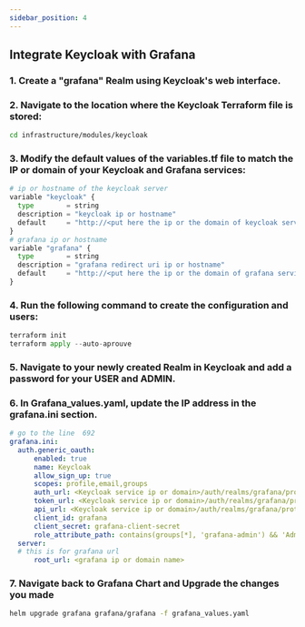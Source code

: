 ```yaml
---
sidebar_position: 4
---
```



## Integrate Keycloak with Grafana

### 1. Create a "grafana" Realm using Keycloak's web interface.

### 2. Navigate to the location where the Keycloak Terraform file is stored:

```bash
cd infrastructure/modules/keycloak
```
### 3. Modify the default values of the variables.tf file to match the IP or domain of your Keycloak and Grafana services:

```python
# ip or hostname of the keycloak server
variable "keycloak" {
  type        = string 
  description = "keycloak ip or hostname"
  default     = "http://<put here the ip or the domain of keycloak service>"
}
# grafana ip or hostname
variable "grafana" {
  type        = string 
  description = "grafana redirect uri ip or hostname"
  default     = "http://<put here the ip or the domain of grafana service>/login/generic_oauth"
}
```

### 4. Run the following command to create the configuration and users:

```python
terraform init
terraform apply --auto-aprouve
```

### 5. Navigate to your newly created Realm in Keycloak and add a password for your **USER** and **ADMIN**.

### 6. In Grafana_values.yaml, update the IP address in the grafana.ini section.

```yaml
# go to the line  692
grafana.ini:
  auth.generic_oauth:
      enabled: true
      name: Keycloak
      allow_sign_up: true
      scopes: profile,email,groups
      auth_url: <Keycloak service ip or domain>/auth/realms/grafana/protocol/openid-connect/auth
      token_url: <Keycloak service ip or domain>/auth/realms/grafana/protocol/openid-connect/token
      api_url: <Keycloak service ip or domain>/auth/realms/grafana/protocol/openid-connect/userinfo
      client_id: grafana
      client_secret: grafana-client-secret
      role_attribute_path: contains(groups[*], 'grafana-admin') && 'Admin' || contains(groups[*], 'grafana-dev') && 'Editor' || 'Viewer'
  server:
  # this is for grafana url
      root_url: <grafana ip or domain name>
```

### 7. Navigate back to Grafana Chart and Upgrade the changes you made 

```bash
helm upgrade grafana grafana/grafana -f grafana_values.yaml
```
